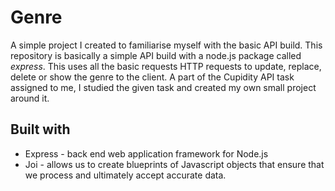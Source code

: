 # Genre
A simple project I created to familiarise myself with the basic API build.
This repository is basically a simple API build with a node.js package called *express*. This uses all the basic requests HTTP requests to update, replace, delete or show the genre to the client.
A part of the Cupidity API task assigned to me, I studied the given task and created my own small project around it.

## Built with
 - Express - back end web application framework for Node.js
 - Joi - allows us to create blueprints of Javascript objects that ensure that we process and ultimately accept accurate data.
